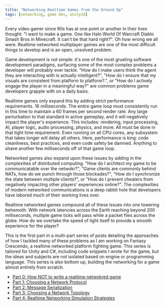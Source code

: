```yaml
---
title: "Networking Realtime Games from the Ground Up"
tags: [networking, game dev, unity3d]
---
```


Every video gamer since 90s has at one point or another in their lives thought:
"I want to make a game. One like Halo World Of Warcraft Diablo Smash Bros in
Minecraft. It can't be that hard right?". Oh how wrong we all were. Realtime
networked multiplayer games are one of the most difficult things to develop and
is an open, unsolved problem.

Game development is not simple: it's one of the most grueling software
development paradigms, surfacing some of the most complex problems a developer
will probably ever tackle. "How do I make users think the agent they are
interacting with is actually intelligent?", "How do I ensure that my visuals are
consistent from platform to platform?.", or "How do I actively engage the player
in a meaningful way?" are common problems game developers grapple with on a
daily basis.

Realtime games only expand this by adding strict performance requirements. 16
milliseconds. The entire game loop must consistently run in this time to
maintain a 60 frames per second render rate. Any large perturbation to that
standard in active gameplay, and it will negatively impact the player's
experience. This includes: rendering, input processing, AI, player logic, audio
processing, physics, and more. All must be done in that tight time requirement.
Even running on all CPU cores, any subsystem that takes longer will delay all
others. Here, performance is king: code cleanliness, best practices, and even
code safety be damned. Anything to shave another few milliseconds off of that
game loop.

Networked games also expand upon these issues by adding in the complexities of
distributed computing. "How do I architect my game to be communicatable over the
netwokr?", "Game clients are commonly behind NATs, how do we punch through those
blockades?", "How do I synchronize the state between multiple clients?", or "How
do I prevent cheaters from negatively impacting other players' experiences
online?". The complexities of modern networked communications is a deep rabbit
hole that developers have labored much of their working lives over.

Realtime networked games compound all of these issues into one towering
behemoth. With network latencies across the Earth reaching beyond 200
milliseconds, multiple game ticks will pass while a packet flies across the
globe. How do we overtake the speed of light itself to provide a smooth
experience for the player?

This is the first part in a multi-part series of posts detailing the approaches
of how I tackled many of these problems as I am working on Fantasy Crescendo, a
realtime networked platform fighting game. This series is tailored for Unity and
C#, including code snippets I wrote for the game, but the ideas and subjects
are not isolated based on engine or programming language. This series is also
bottom up, building the networking for a game almost entirely from scratch.

 * [Part 0: How NOT to write a realtime netwokred game]()
 * [Part 1: Choosing a Network Protocol]()
 * [Part 2: Message Serialization]()
 * [Part 3: Choosing a Network Topology]()
 * [Part 4: Realtime Networking Simulation Strategies]()
